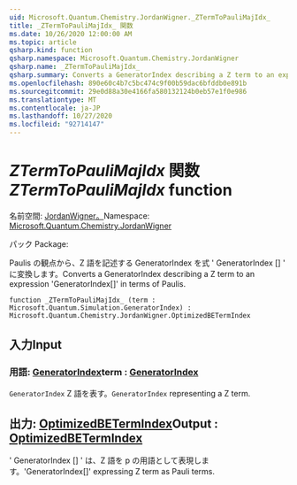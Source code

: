 ```yaml
---
uid: Microsoft.Quantum.Chemistry.JordanWigner._ZTermToPauliMajIdx_
title: _ZTermToPauliMajIdx_ 関数
ms.date: 10/26/2020 12:00:00 AM
ms.topic: article
qsharp.kind: function
qsharp.namespace: Microsoft.Quantum.Chemistry.JordanWigner
qsharp.name: _ZTermToPauliMajIdx_
qsharp.summary: Converts a GeneratorIndex describing a Z term to an expression 'GeneratorIndex[]' in terms of Paulis.
ms.openlocfilehash: 890e60c4b7c5bc474c9f00b59dac6bfddb0e891b
ms.sourcegitcommit: 29e0d88a30e4166fa580132124b0eb57e1f0e986
ms.translationtype: MT
ms.contentlocale: ja-JP
ms.lasthandoff: 10/27/2020
ms.locfileid: "92714147"
---
```

# <a name="_ztermtopaulimajidx_-function"></a><span data-ttu-id="a870b-102">_ZTermToPauliMajIdx_ 関数</span><span class="sxs-lookup"><span data-stu-id="a870b-102">_ZTermToPauliMajIdx_ function</span></span>

<span data-ttu-id="a870b-103">名前空間: [JordanWigner。](xref:Microsoft.Quantum.Chemistry.JordanWigner)</span><span class="sxs-lookup"><span data-stu-id="a870b-103">Namespace: [Microsoft.Quantum.Chemistry.JordanWigner](xref:Microsoft.Quantum.Chemistry.JordanWigner)</span></span>

<span data-ttu-id="a870b-104">パック [](https://nuget.org/packages/)</span><span class="sxs-lookup"><span data-stu-id="a870b-104">Package: [](https://nuget.org/packages/)</span></span>


<span data-ttu-id="a870b-105">Paulis の観点から、Z 語を記述する GeneratorIndex を式 ' GeneratorIndex [] ' に変換します。</span><span class="sxs-lookup"><span data-stu-id="a870b-105">Converts a GeneratorIndex describing a Z term to an expression 'GeneratorIndex[]' in terms of Paulis.</span></span>

```qsharp
function _ZTermToPauliMajIdx_ (term : Microsoft.Quantum.Simulation.GeneratorIndex) : Microsoft.Quantum.Chemistry.JordanWigner.OptimizedBETermIndex
```


## <a name="input"></a><span data-ttu-id="a870b-106">入力</span><span class="sxs-lookup"><span data-stu-id="a870b-106">Input</span></span>

### <a name="term--generatorindex"></a><span data-ttu-id="a870b-107">用語: [GeneratorIndex](xref:Microsoft.Quantum.Simulation.GeneratorIndex)</span><span class="sxs-lookup"><span data-stu-id="a870b-107">term : [GeneratorIndex](xref:Microsoft.Quantum.Simulation.GeneratorIndex)</span></span>

<span data-ttu-id="a870b-108">`GeneratorIndex` Z 語を表す。</span><span class="sxs-lookup"><span data-stu-id="a870b-108">`GeneratorIndex` representing a Z term.</span></span>



## <a name="output--optimizedbetermindex"></a><span data-ttu-id="a870b-109">出力: [OptimizedBETermIndex](xref:Microsoft.Quantum.Chemistry.JordanWigner.OptimizedBETermIndex)</span><span class="sxs-lookup"><span data-stu-id="a870b-109">Output : [OptimizedBETermIndex](xref:Microsoft.Quantum.Chemistry.JordanWigner.OptimizedBETermIndex)</span></span>

<span data-ttu-id="a870b-110">' GeneratorIndex [] ' は、Z 語を p の用語として表現します。</span><span class="sxs-lookup"><span data-stu-id="a870b-110">'GeneratorIndex[]' expressing Z term as Pauli terms.</span></span>